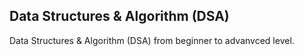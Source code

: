 <h2> Data Structures & Algorithm (DSA) </h2>
<p> Data Structures & Algorithm (DSA) from beginner to advanvced level. </p>
